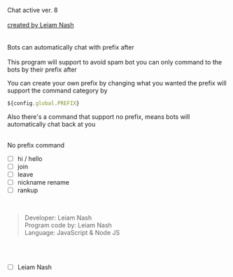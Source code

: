Chat active ver. 8 
<br> <br>
[created by Leiam Nash](https://www.facebook.com/LeiamNashRebrth)
<br> <br> <br>
Bots can automatically chat with prefix after <br> <br> This program will support to avoid spam bot you can only command to the bots by their prefix after
<br>

You can create your own prefix by changing what you wanted the prefix will support the command category by <br>
```js
${config.global.PREFIX}
```

Also there's a command that support no prefix, means bots will automatically chat back at you 
<br> <br>

No prefix command
- [ ] hi / hello
- [ ] join
- [ ] leave
- [ ] nickname rename
- [ ] rankup

 <br> 

> Developer: Leiam Nash <br> Program code by: Leiam Nash <br> Language: JavaScript & Node JS

<br> <br>
- [ ] Leiam Nash
